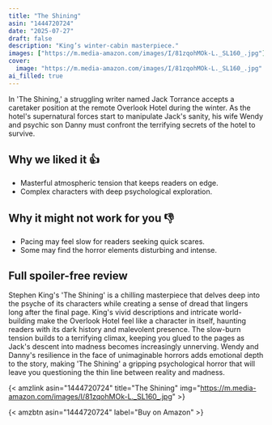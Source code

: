 ```yaml
---
title: "The Shining"
asin: "1444720724"
date: "2025-07-27"
draft: false
description: "King’s winter-cabin masterpiece."
images: ["https://m.media-amazon.com/images/I/81zqohMOk-L._SL160_.jpg"]
cover:
  image: "https://m.media-amazon.com/images/I/81zqohMOk-L._SL160_.jpg"
ai_filled: true
---
```


In 'The Shining,' a struggling writer named Jack Torrance accepts a caretaker
position at the remote Overlook Hotel during the winter. As the hotel's
supernatural forces start to manipulate Jack's sanity, his wife Wendy and
psychic son Danny must confront the terrifying secrets of the hotel to survive.

## Why we liked it 👍
- Masterful atmospheric tension that keeps readers on edge.
- Complex characters with deep psychological exploration.

## Why it might not work for you 👎
- Pacing may feel slow for readers seeking quick scares.
- Some may find the horror elements disturbing and intense.

## Full spoiler-free review
Stephen King's 'The Shining' is a chilling masterpiece that delves deep into the
psyche of its characters while creating a sense of dread that lingers long after
the final page. King's vivid descriptions and intricate world-building make the
Overlook Hotel feel like a character in itself, haunting readers with its dark
history and malevolent presence. The slow-burn tension builds to a terrifying
climax, keeping you glued to the pages as Jack's descent into madness becomes
increasingly unnerving. Wendy and Danny's resilience in the face of unimaginable
horrors adds emotional depth to the story, making 'The Shining' a gripping
psychological horror that will leave you questioning the thin line between
reality and madness.

{< amzlink asin="1444720724" title="The Shining" img="https://m.media-amazon.com/images/I/81zqohMOk-L._SL160_.jpg" >}

{< amzbtn asin="1444720724" label="Buy on Amazon" >}
